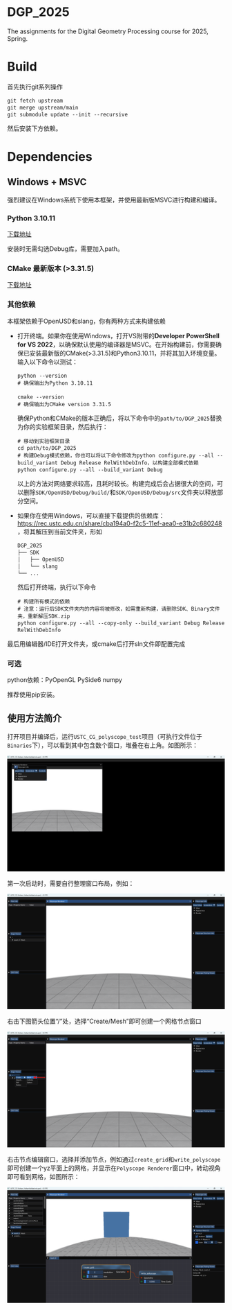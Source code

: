 # DGP_2025
The assignments for the Digital Geometry Processing course for 2025, Spring.

# Build
首先执行git系列操作
```
git fetch upstream
git merge upstream/main
git submodule update --init --recursive
```
然后安装下方依赖。

# Dependencies

## Windows + MSVC
强烈建议在Windows系统下使用本框架，并使用最新版MSVC进行构建和编译。

### Python 3.10.11 
[下载地址](https://www.python.org/downloads/release/python-31011/)

安装时无需勾选Debug库，需要加入path。

### CMake 最新版本 (>3.31.5)
[下载地址](https://cmake.org/download/#latest)

### 其他依赖

本框架依赖于OpenUSD和slang，你有两种方式来构建依赖

- 打开终端。如果你在使用Windows，打开VS附带的**Developer PowerShell for VS 2022**，以确保默认使用的编译器是MSVC。在开始构建前，你需要确保已安装最新版的CMake(>3.31.5)和Python3.10.11，并将其加入环境变量。输入以下命令以测试：

  ```shell
  python --version
  # 确保输出为Python 3.10.11

  cmake --version
  # 确保输出为CMake version 3.31.5
  ```

  确保Python和CMake的版本正确后，将以下命令中的`path/to/DGP_2025`替换为你的实验框架目录，然后执行：

  ```shell
  # 移动到实验框架目录
  cd path/to/DGP_2025
  # 构建Debug模式依赖，你也可以将以下命令修改为python configure.py --all --build_variant Debug Release RelWithDebInfo，以构建全部模式依赖
  python configure.py --all --build_variant Debug
  ```

  以上的方法对网络要求较高，且耗时较长。构建完成后会占据很大的空间，可以删除`SDK/OpenUSD/Debug/build/`和`SDK/OpenUSD/Debug/src`文件夹以释放部分空间。

- 如果你在使用Windows，可以直接下载提供的依赖库：https://rec.ustc.edu.cn/share/cba194a0-f2c5-11ef-aea0-e31b2c680248 ，将其解压到当前文件夹，形如

  ```
  DGP_2025
  ├── SDK
  │   ├── OpenUSD
  │   └── slang
  └── ...
  ```
  
  然后打开终端，执行以下命令
  
  ```shell
  # 构建所有模式的依赖
  # 注意：运行后SDK文件夹内的内容将被修改，如需重新构建，请删除SDK、Binary文件夹，重新解压SDK.zip
  python configure.py --all --copy-only --build_variant Debug Release RelWithDebInfo
  ```

最后用编辑器/IDE打开文件夹，或cmake后打开sln文件即配置完成

### 可选
python依赖：PyOpenGL PySide6 numpy

推荐使用pip安装。

## 使用方法简介
打开项目并编译后，运行`USTC_CG_polyscope_test`项目（可执行文件位于`Binaries`下），可以看到其中包含数个窗口，堆叠在右上角。如图所示：

![image-1](images/image_1.png)

第一次启动时，需要自行整理窗口布局，例如：

![image-2](images/image_2.png)

右击下图箭头位置“/”处，选择“Create/Mesh”即可创建一个网格节点窗口

![image-3](images/image_3.png)

右击节点编辑窗口，选择并添加节点，例如通过`create_grid`和`write_polyscope`即可创建一个yz平面上的网格，并显示在`Polyscope Renderer`窗口中，转动视角即可看到网格，如图所示：

![image-4](images/image_4.png)